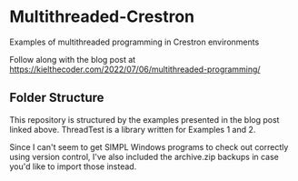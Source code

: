 # Multithreaded-Crestron
Examples of multithreaded programming in Crestron environments

Follow along with the blog post at https://kielthecoder.com/2022/07/06/multithreaded-programming/

## Folder Structure ##

This repository is structured by the examples presented in the blog post linked above.  ThreadTest is a
library written for Examples 1 and 2.  

Since I can't seem to get SIMPL Windows programs to check out correctly using version control, I've also
included the archive.zip backups in case you'd like to import those instead.
